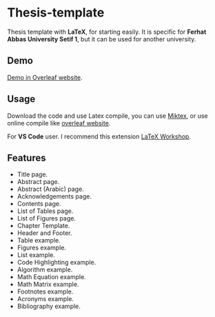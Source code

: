 # Thesis-template

Thesis template with **LaTeX**, for starting easily. It is specific for **Ferhat Abbas University Setif 1**, but it can be used for another university.

## Demo

[Demo in Overleaf website](https://www.overleaf.com/read/mskkmjtsjqgj).

## Usage

Download the code and use Latex compile, you can use [Miktex](https://miktex.org/), or use online compile like [overleaf website](https://www.overleaf.com).

For **VS Code** user. I recommend this extension [LaTeX Workshop](https://marketplace.visualstudio.com/items?itemName=James-Yu.latex-workshop).

## Features

* Title page.
* Abstract page.
* Abstract (Arabic) page.
* Acknowledgements page.
* Contents page.
* List of Tables page.
* List of Figures page.
* Chapter Template.
* Header and Footer.
* Table example.
* Figures example.
* List example.
* Code Highlighting example.
* Algorithm example.
* Math Equation example.
* Math Matrix example.
* Footnotes example.
* Acronyms example.
* Bibliography example.
